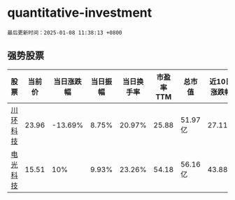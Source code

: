 # quantitative-investment

`最后更新时间：2025-01-08 11:38:13 +0800`

## 强势股票

|股票|当前价|当日涨跌幅|当日振幅|当日换手率|市盈率TTM|总市值|近10日涨跌幅|
|----|----|----|----|----|----|----|----|
|[川环科技](https://xueqiu.com/S/SZ300547)|23.96|-13.69%|8.75%|20.97%|25.88|51.97亿|27.11%|
|[电光科技](https://xueqiu.com/S/SZ002730)|15.51|10%|9.93%|23.26%|54.18|56.16亿|43.88%|
